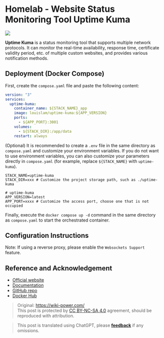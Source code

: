 # Homelab - Website Status Monitoring Tool Uptime Kuma

![](https://img.wiki-power.com/d/wiki-media/img/20230410160253.jpg)

**Uptime Kuma** is a status monitoring tool that supports multiple network protocols. It can monitor the real-time availability, response time, certificate validity period, etc. of multiple custom websites, and provides various notification methods.

## Deployment (Docker Compose)

First, create the `compose.yaml` file and paste the following content:

```yaml title="compose.yaml"
version: "3"
services:
  uptime-kuma:
    container_name: ${STACK_NAME}_app
    image: louislam/uptime-kuma:${APP_VERSION}
    ports:
      - ${APP_PORT}:3001
    volumes:
      - ${STACK_DIR}:/app/data
    restart: always
```

(Optional) It is recommended to create a `.env` file in the same directory as `compose.yaml` and customize your environment variables. If you do not want to use environment variables, you can also customize your parameters directly in `compose.yaml` (for example, replace `${STACK_NAME}` with `uptime-kuma`).

```dotenv title=".env"
STACK_NAME=uptime-kuma
STACK_DIR=xxx # Customize the project storage path, such as ./uptime-kuma

# uptime-kuma
APP_VERSION=latest
APP_PORT=xxxx # Customize the access port, choose one that is not occupied
```

Finally, execute the `docker compose up -d` command in the same directory as `compose.yaml` to start the orchestrated container.

## Configuration Instructions

Note: If using a reverse proxy, please enable the `Websockets Support` feature.

## Reference and Acknowledgement

- [Official website](https://uptime.kuma.pet/)
- [Documentation](https://github.com/louislam/uptime-kuma/wiki)
- [GitHub repo](https://github.com/louislam/uptime-kuma)
- [Docker Hub](https://hub.docker.com/r/louislam/uptime-kuma)

> Original: <https://wiki-power.com/>  
> This post is protected by [CC BY-NC-SA 4.0](https://creativecommons.org/licenses/by/4.0/deed.en) agreement, should be reproduced with attribution.

> This post is translated using ChatGPT, please [**feedback**](https://github.com/linyuxuanlin/Wiki_MkDocs/issues/new) if any omissions.
